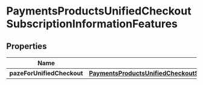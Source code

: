 
# PaymentsProductsUnifiedCheckoutSubscriptionInformationFeatures

## Properties
Name | Type | Description | Notes
------------ | ------------- | ------------- | -------------
**pazeForUnifiedCheckout** | [**PaymentsProductsUnifiedCheckoutSubscriptionInformationFeaturesPazeForUnifiedCheckout**](PaymentsProductsUnifiedCheckoutSubscriptionInformationFeaturesPazeForUnifiedCheckout.md) |  |  [optional]



